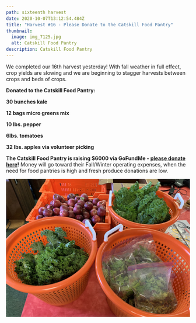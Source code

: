 ```yaml
---
path: sixteenth harvest
date: 2020-10-07T13:12:54.484Z
title: "Harvest #16 - Please Donate to the Catskill Food Pantry"
thumbnail:
  image: img_7125.jpg
  alt: Catskill Food Pantry
description: Catskill Food Pantry
---
```

We completed our 16th harvest yesterday! With fall weather in full effect, crop yields are slowing and we are beginning to stagger harvests between crops and beds of crops.


**Donated to the Catskill Food Pantry:**

**30 bunches kale**

**12 bags micro greens mix**

**10 lbs. pepper**

**6lbs. tomatoes**

**32 lbs. apples via volunteer picking**

**The Catskill Food Pantry is raising $6000 via GoFundMe - [please donate here](gofundme.com/catskillfoodpantry)!** Money will go toward their Fall/Winter operating expenses, when the need for food pantries is high and fresh produce donations are low.

![Catskill Community Micro Farm harvest](img_7123.jpg "Harvest")